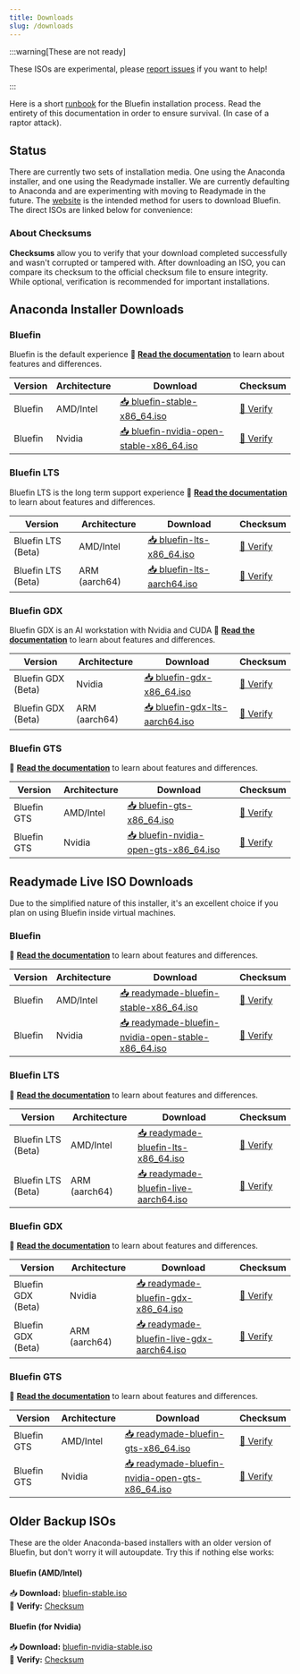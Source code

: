 ```yaml
---
title: Downloads
slug: /downloads
---
```


:::warning[These are not ready]

These ISOs are experimental, please [report issues](https://github.com/ublue-os/titanoboa/issues) if you want to help!

:::

Here is a short [runbook](/installation) for the Bluefin installation process. Read the entirety of this documentation in order to ensure survival. (In case of a raptor attack).

## Status

There are currently two sets of installation media. One using the Anaconda installer, and one using the Readymade installer. We are currently defaulting to Anaconda and are experimenting with moving to Readymade in the future. The [website](https://projectbluefin.io) is the intended method for users to download Bluefin. The direct ISOs are linked below for convenience:

### About Checksums

**Checksums** allow you to verify that your download completed successfully and wasn't corrupted or tampered with. After downloading an ISO, you can compare its checksum to the official checksum file to ensure integrity. While optional, verification is recommended for important installations.

## Anaconda Installer Downloads

### Bluefin

Bluefin is the default experience 📖 **[Read the documentation](/introduction)** to learn about features and differences.

| Version | Architecture | Download                                                                                                             | Checksum                                                                                       |
| ------- | ------------ | -------------------------------------------------------------------------------------------------------------------- | ---------------------------------------------------------------------------------------------- |
| Bluefin | AMD/Intel    | [📥 bluefin-stable-x86_64.iso](https://download.projectbluefin.io/bluefin-stable-x86_64.iso)                         | [🔐 Verify](https://download.projectbluefin.io/bluefin-stable-x86_64.iso-CHECKSUM)             |
| Bluefin | Nvidia       | [📥 bluefin-nvidia-open-stable-x86_64.iso](https://download.projectbluefin.io/bluefin-nvidia-open-stable-x86_64.iso) | [🔐 Verify](https://download.projectbluefin.io/bluefin-nvidia-open-stable-x86_64.iso-CHECKSUM) |

### Bluefin LTS

Bluefin LTS is the long term support experience 📖 **[Read the documentation](/lts)** to learn about features and differences.

| Version            | Architecture  | Download                                                                          | Checksum                                                                   |
| ------------------ | ------------- | --------------------------------------------------------------------------------- | -------------------------------------------------------------------------- |
| Bluefin LTS (Beta) | AMD/Intel     | [📥 bluefin-lts-x86_64.iso](https://download.projectbluefin.io/bluefin-lts-x86_64.iso)     | [🔐 Verify](https://download.projectbluefin.io/bluefin-lts-x86_64.iso-CHECKSUM)     |
| Bluefin LTS (Beta) | ARM (aarch64) | [📥 bluefin-lts-aarch64.iso](https://download.projectbluefin.io/bluefin-lts-aarch64.iso)   | [🔐 Verify](https://download.projectbluefin.io/bluefin-lts-aarch64.iso-CHECKSUM)   |

### Bluefin GDX

Bluefin GDX is an AI workstation with Nvidia and CUDA 📖 **[Read the documentation](/gdx)** to learn about features and differences.

| Version            | Architecture  | Download                                                                                    | Checksum                                                                             |
| ------------------ | ------------- | ------------------------------------------------------------------------------------------- | ------------------------------------------------------------------------------------ |
| Bluefin GDX (Beta) | Nvidia        | [📥 bluefin-gdx-x86_64.iso](https://download.projectbluefin.io/bluefin-gdx-lts-x86_64.iso)     | [🔐 Verify](https://download.projectbluefin.io/bluefin-gdx-lts-x86_64.iso-CHECKSUM)     |
| Bluefin GDX (Beta) | ARM (aarch64) | [📥 bluefin-gdx-lts-aarch64.iso](https://download.projectbluefin.io/bluefin-gdx-lts-aarch64.iso) | [🔐 Verify](https://download.projectbluefin.io/bluefin-gdx-lts-aarch64.iso-CHECKSUM) |

### Bluefin GTS

📖 **[Read the documentation](/introduction)** to learn about features and differences.

| Version     | Architecture | Download                                                                                           | Checksum                                                                                    |
| ----------- | ------------ | -------------------------------------------------------------------------------------------------- | ------------------------------------------------------------------------------------------- |
| Bluefin GTS | AMD/Intel    | [📥 bluefin-gts-x86_64.iso](https://download.projectbluefin.io/bluefin-gts-x86_64.iso)                 | [🔐 Verify](https://download.projectbluefin.io/bluefin-gts-x86_64.iso-CHECKSUM)                 |
| Bluefin GTS | Nvidia       | [📥 bluefin-nvidia-open-gts-x86_64.iso](https://download.projectbluefin.io/bluefin-nvidia-open-gts-x86_64.iso) | [🔐 Verify](https://download.projectbluefin.io/bluefin-nvidia-open-gts-x86_64.iso-CHECKSUM) |

## Readymade Live ISO Downloads

Due to the simplified nature of this installer, it's an excellent choice if you plan on using Bluefin inside virtual machines.

### Bluefin

📖 **[Read the documentation](/introduction)** to learn about features and differences.

| Version | Architecture | Download                                                                                                                                 | Checksum                                                                                                 |
| ------- | ------------ | ---------------------------------------------------------------------------------------------------------------------------------------- | -------------------------------------------------------------------------------------------------------- |
| Bluefin | AMD/Intel    | [📥 readymade-bluefin-stable-x86_64.iso](https://download.projectbluefin.io/readymade-bluefin-stable-x86_64.iso)                         | [🔐 Verify](https://download.projectbluefin.io/readymade-bluefin-stable-x86_64.iso-CHECKSUM)             |
| Bluefin | Nvidia       | [📥 readymade-bluefin-nvidia-open-stable-x86_64.iso](https://download.projectbluefin.io/readymade-bluefin-nvidia-open-stable-x86_64.iso) | [🔐 Verify](https://download.projectbluefin.io/readymade-bluefin-nvidia-open-stable-x86_64.iso-CHECKSUM) |

### Bluefin LTS

📖 **[Read the documentation](/lts)** to learn about features and differences.

| Version            | Architecture  | Download                                                                                            | Checksum                                                                                     |
| ------------------ | ------------- | --------------------------------------------------------------------------------------------------- | -------------------------------------------------------------------------------------------- |
| Bluefin LTS (Beta) | AMD/Intel     | [📥 readymade-bluefin-lts-x86_64.iso](https://download.projectbluefin.io/readymade-bluefin-lts-x86_64.iso)     | [🔐 Verify](https://download.projectbluefin.io/readymade-bluefin-lts-x86_64.iso-CHECKSUM)     |
| Bluefin LTS (Beta) | ARM (aarch64) | [📥 readymade-bluefin-live-aarch64.iso](https://download.projectbluefin.io/readymade-bluefin-lts-aarch64.iso)   | [🔐 Verify](https://download.projectbluefin.io/readymade-bluefin-lts-aarch64.iso-CHECKSUM)   |

### Bluefin GDX

📖 **[Read the documentation](/gdx)** to learn about features and differences.

| Version            | Architecture  | Download                                                                                              | Checksum                                                                                       |
| ------------------ | ------------- | ----------------------------------------------------------------------------------------------------- | ---------------------------------------------------------------------------------------------- |
| Bluefin GDX (Beta) | Nvidia        | [📥 readymade-bluefin-gdx-x86_64.iso](https://download.projectbluefin.io/readymade-bluefin-gdx-x86_64.iso)     | [🔐 Verify](https://download.projectbluefin.io/readymade-bluefin-gdx-x86_64.iso-CHECKSUM)     |
| Bluefin GDX (Beta) | ARM (aarch64) | [📥 readymade-bluefin-live-gdx-aarch64.iso](https://download.projectbluefin.io/readymade-bluefin-gdx-aarch64.iso) | [🔐 Verify](https://download.projectbluefin.io/readymade-bluefin-gdx-aarch64.iso-CHECKSUM) |

### Bluefin GTS

📖 **[Read the documentation](/introduction)** to learn about features and differences.

| Version     | Architecture | Download                                                                                                     | Checksum                                                                                              |
| ----------- | ------------ | ------------------------------------------------------------------------------------------------------------ | ----------------------------------------------------------------------------------------------------- |
| Bluefin GTS | AMD/Intel    | [📥 readymade-bluefin-gts-x86_64.iso](https://download.projectbluefin.io/readymade-bluefin-gts-x86_64.iso)         | [🔐 Verify](https://download.projectbluefin.io/readymade-bluefin-gts-x86_64.iso-CHECKSUM)         |
| Bluefin GTS | Nvidia       | [📥 readymade-bluefin-nvidia-open-gts-x86_64.iso](https://download.projectbluefin.io/readymade-bluefin-nvidia-open-gts-x86_64.iso) | [🔐 Verify](https://download.projectbluefin.io/readymade-bluefin-nvidia-open-gts-x86_64.iso-CHECKSUM) |

## Older Backup ISOs

These are the older Anaconda-based installers with an older version of Bluefin, but don't worry it will autoupdate. Try this if nothing else works:

#### Bluefin (AMD/Intel)

📥 **Download:** [bluefin-stable.iso](https://projectbluefin.dev/bluefin-stable.iso)  
🔐 **Verify:** [Checksum](https://projectbluefin.dev/bluefin-stable.iso-CHECKSUM)

#### Bluefin (for Nvidia)

📥 **Download:** [bluefin-nvidia-stable.iso](https://projectbluefin.dev/bluefin-nvidia-stable.iso)  
🔐 **Verify:** [Checksum](https://projectbluefin.dev/bluefin-nvidia-stable.iso-CHECKSUM)
